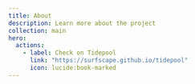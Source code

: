 ```yaml
---
title: About
description: Learn more about the project
collection: main
hero:
  actions:
    - label: Check on Tidepool
      link: "https://surfscape.github.io/tidepool"
      icon: lucide:book-marked
---
```

